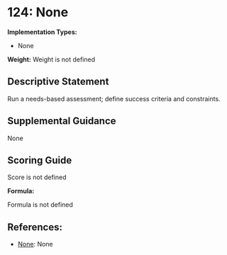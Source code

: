 # 124: None

**Implementation Types:**

- None

**Weight:** Weight is not defined

## Descriptive Statement

Run a needs-based assessment; define success criteria and constraints.

## Supplemental Guidance

None

## Scoring Guide

Score is not defined

**Formula:**

Formula is not defined

## References:

- [None](None): None
